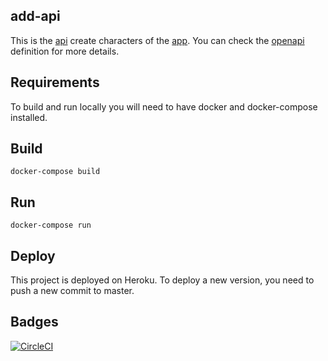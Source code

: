 ## add-api
This is the [api](https://radd-api.herokuapp.com) create characters of the [app](https://add-ui.netlify.app/).
You can check the [openapi](https://radd-api.herokuapp.com/v3/api-docs/) definition for more details. 

## Requirements
To build and run locally you will need to have docker and docker-compose installed.

## Build
```shell script
docker-compose build
```

## Run
```shell script
docker-compose run
```

## Deploy
This project is deployed on Heroku. To deploy a new version, you need to push a new commit to master.

## Badges
[![CircleCI](https://circleci.com/gh/Marcos/add-api.svg?style=svg)](https://circleci.com/gh/Marcos/add-api)
